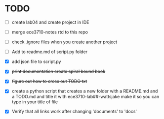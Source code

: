 TODO
====


- [ ] create lab04 and create project in IDE
- [ ] merge ece3710-notes rtd to this repo
- [ ] check .ignore files when you create another project
- [ ] Add to readme.md of script.py folder
- [X] add json file to script.py
- [x] ~~print documentation create spiral bound book~~
- [x] ~~figure out how to cross out TODO txt~~
- [x] create a python script that creates a new folder with a README.md and a TODO.md and title it with ece3710-lab##-wattsjake make it so you can type in your title of file
- [x] Verify that all links work after changing 'documents' to 'docs'




